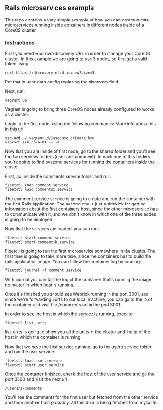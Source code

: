 ## Rails microservices example

This repo contains a very simple example of how you can communicate
microservices running inside containers in different nodes inside of a
CoreOS cluster.

### Instructions

First you need your own discovery URL in order to manage your CoreOS cluster.
In this example we are going to use 3 nodes, so first get a valid token using:

```
curl https://discovery.etcd.io/new?size=3
```

Put that in user-data config replacing the discovery field.

Next, run:

```
vagrant up
```

Vagrant is going to bring three CoreOS nodes already configured to works as a cluster.

Login to the first node, using the following commands:
More info about this in [this url](https://coreos.com/blog/coreos-clustering-with-vagrant/).

```
ssh-add ~/.vagrant.d/insecure_private_key
vagrant ssh core-01 -- -A
```

Now that you are inside of first node, go to the shared folder and
you'll see the two services folders (user and comment). In each one of this folders
you're going to find systemd services for running the containers inside the cluster.

First, go inside the comments service folder and run:

```
fleetctl load comment.service
fleetctl load commentsk.service
```

The comment.service service is going to create and run the container with the first
Rails application. The second one is just a sidekick for getting information about the
first containers host, since the other microservice has to communicate with it, and we
don't know in which one of the three nodes is going to be deployed.

Now that the services are loaded, you can run:

```
fleetctl start comment.service
fleetctl start commentsk.service
```

Fleetctl is going to run the first microservice somewhere in the cluster. The first time is going 
to take more time, since the containers has to build the rails application image.
You can follow the container log by running:

```
fleetctl journal -f comment.service
```

With journal you can tail the log of the container that's running the image, no matter
in which host is running.

Once it's finished you should see Webrick running in the port 3001, and since we're
forwarding ports to our local machine, you can go to the ip of the container and visit the /comments url
in the port 3001. 

In order to see the host in which the service is running, execute:

```
fleetctl list-units
```
list-units is going to show you all the units in the cluster and the ip of the host
in which the container is running.

Now that we have the first service running, go to the users service folder and
run the user.service:

```
fleetctl load user.service
fleetctl start user.service
```

Once the container finished, check the host of the user service and go the port 3000 
and visit the next url:

```
/users/1/comments
```

You'll see the comments for the first user but fetched from the other service and from
another host probably. All this data is being fetched from mysqlite.

